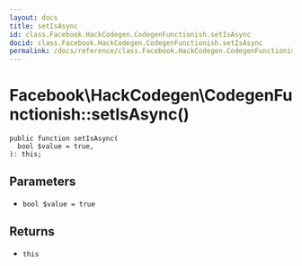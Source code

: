 ```yaml
---
layout: docs
title: setIsAsync
id: class.Facebook.HackCodegen.CodegenFunctionish.setIsAsync
docid: class.Facebook.HackCodegen.CodegenFunctionish.setIsAsync
permalink: /docs/reference/class.Facebook.HackCodegen.CodegenFunctionish.setIsAsync/
---
```

# Facebook\\HackCodegen\\CodegenFunctionish::setIsAsync()




``` Hack
public function setIsAsync(
  bool $value = true,
): this;
```




## Parameters




+ ` bool $value = true `




## Returns




* ` this `